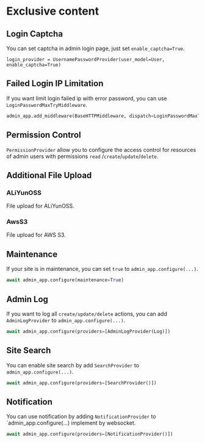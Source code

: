 # Exclusive content

## Login Captcha

You can set captcha in admin login page, just set `enable_captcha=True`.

```python3
login_provider = UsernamePasswordProvider(user_model=User, enable_captcha=True)
```

## Failed Login IP Limitation

If you want limit login failed ip with error password, you can use `LoginPasswordMaxTryMiddleware`.

```python
admin_app.add_middleware(BaseHTTPMiddleware, dispatch=LoginPasswordMaxTryMiddleware(max_times=3, after_seconds=360))
```

## Permission Control

`PermissionProvider` allow you to configure the access control for resources of admin users with permissions `read`
/`create`/`update`/`delete`.

## Additional File Upload

### ALiYunOSS

File upload for ALiYunOSS.

### AwsS3

File upload for AWS S3.

## Maintenance

If your site is in maintenance, you can set `true` to `admin_app.configure(...)`.

```python
await admin_app.configure(maintenance=True)
```

## Admin Log

If you want to log all `create/update/delete` actions, you can add `AdminLogProvider` to `admin_app.configure(...)`.

```python
await admin_app.configure(providers=[AdminLogProvider(Log)])
```

## Site Search

You can enable site search by add `SearchProvider` to `admin_app.configure(...)`.

```python
await admin_app.configure(providers=[SearchProvider()])
```

## Notification

You can use notification by adding `NotificationProvider` to `admin_app.configure(...) implement by websocket.

```python
await admin_app.configure(providers=[NotificationProvider()])
```
